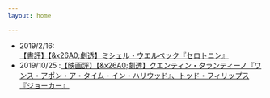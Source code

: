 ```yaml
---
layout: home

---
```


- 2019/2/16: [【書評】【&x26A0;劇透】ミシェル・ウエルベック『セロトニン』](./serotonin.md)
- 2019/10/25 :[【映画評】【&x26A0;劇透】クエンティン・タランティーノ『ワンス・アポン・ア・タイム・イン・ハリウッド』、トッド・フィリップス『ジョーカー』](./onceuponatimeingotham.md)
